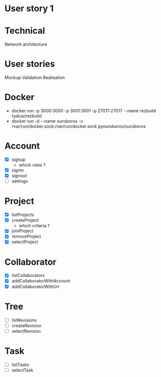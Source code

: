 
# User story 1

# Technical

Network architecture


# User stories
Mockup
Validation
Realisation

# Docker
- docker run -p 3000:3000 -p 3001:3001 -p 27017:27017 --name rezbuild tydius/rezbuild
- docker run -d --name ouroboros -v /var/run/docker.sock:/var/run/docker.sock pyouroboros/ouroboros

# Account
- [x] signup
    - which roles ?
- [x] signin
- [x] signout
- [ ] settings

# Project
- [x] listProjects
- [x] createProject
    - which criteria ?
- [x] joinProject
- [x] removeProject
- [x] selectProject

# Collaborator
- [X] listCollaborators
- [X] addCollaboratorWithAccount
- [X] addCollaboratorWithUrl

# Tree
- [ ] listRevisions
- [ ] createRevision
- [ ] selectRevision

# Task
- [ ] listTasks
- [ ] selectTask